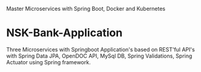 Master Microservices with Spring Boot, Docker and Kubernetes
# NSK-Bank-Application
Three Microservices with Springboot Application's based on REST'ful API's with Spring Data JPA, OpenDOC API, MySql DB, Spring Validations, Spring Actuator using Spring framework.
